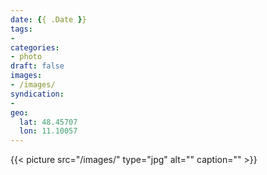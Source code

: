 ```yaml
---
date: {{ .Date }}
tags:
-
categories:
- photo
draft: false
images:
- /images/
syndication:
-
geo:
  lat: 48.45707
  lon: 11.10057
---
```


{{< picture src="/images/" type="jpg" alt="" caption="" >}}

<!--more-->
